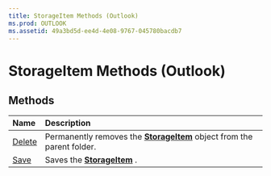 ```yaml
---
title: StorageItem Methods (Outlook)
ms.prod: OUTLOOK
ms.assetid: 49a3bd5d-ee4d-4e08-9767-045780bacdb7
---
```



# StorageItem Methods (Outlook)

## Methods



|**Name**|**Description**|
|:-----|:-----|
|[Delete](storageitem-delete-method-outlook.md)|Permanently removes the  **[StorageItem](storageitem-object-outlook.md)** object from the parent folder.|
|[Save](storageitem-save-method-outlook.md)|Saves the  **[StorageItem](storageitem-object-outlook.md)** .|

